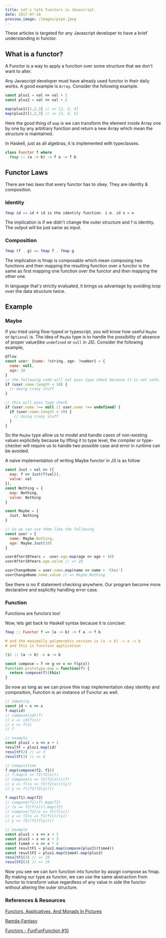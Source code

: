 ```yaml
---
title: Let's talk functors in Javascript.
date: 2017-07-16
preview_image: /images/pipe.jpeg
---
```


These articles is targeted for any Javascript developer to have a brief understanding in functor.

## What is a functor?
A Functor is a way to apply a function over some structure that we don't want to alter.

Any Javascript developer must have already used functor in their daily works. A good example is `Array`. Consider the following example.

```js
const plus1 = val => val + 1
const plus2 = val => val + 2

map(plus1)[1,2,3] // => [2, 3, 4]
map(plus2)[1,2,3] // => [3, 4, 5]
```

Here the good thing of `map` is we can transform the element inside Array one by one by any arbitrary function and return a new Array which mean the structure is maintained.


In Haskell, just as all algebras, it is implemented with typeclasses.

```haskell
class Functor f where
  fmap :: (a -> b) -> f a -> f b
```

## Functor Laws
There are two laws that every functor has to obey. They are identity & composition.

### Identity
```haskell
fmap id == id # id is the identity function. i.e. id x = x
```
The implication is if we didn't change the outer structure and f is identity. The output will be just same as input.

### Composition
```haskell
fmap (f . g) == fmap f . fmap g
```
The implication is fmap is composable which mean composing two functions and then mapping the resulting function over a functor is the same as first mapping one function over the functor and then mapping the other one.

In language that's strictly evaluated, it brings us advantage by avoiding loop over the data structure twice.


## Example
### Maybe
If you tried using flow-typed or typescript, you will know how useful `Maybe ` or `Optional` is. The idea of `Maybe` type is to handle the possibility of absence of proper value(like `undefined` or `null` in JS). Consider the following example,

```javascript
@flow
const user: {name: ?string, age: ?number} = {
  name: null,
  age: 10
}
// the following code will not pass type check because it is not safe.
if (user.name.length < 10) {
  // doing crazy stuff
}

// this will pass type check
if (user.name !== null || user.name !== undefined) {
  if (user.name.length < 10) {
    // doing crazy stuff
  }
}
```

So the `Maybe` type allow us to model and handle cases of non-existing values explicitely because by lifting it to type level, the compiler or type-checker will require us to handle two possible case and error in runtime can be avoided.

A naive implementation of writing Maybe functor in JS is as follow
```javascript
const Just = val => ({
  map: f => Just(f(val)),
  value: val
}),
const Nothing = {
  map: Nothing,
  value: Nothing
}

const Maybe = {
  Just, Nothing
}

// So we can use them like the following
const user = {
  name: Maybe.Nothing,
  age: Maybe.Just(10)
}

userAfter10Years =  user.age.map(age => age + 10)
userAfter10Years.age.value // => 20

userChangeName = user.name.map(name => name + 'Choi')
userChangeName.name.value // => Maybe.Nothing
```

See there is no if statement checking anywhere. Our program become more declarative and explicitly handling error case.

### Function
Functions are functors too!

Now, lets get back to Haskell syntax because it is conciser.
```haskell
fmap :: Functor f => (a -> b) -> f a -> f b

# and the maximally polymorphic version is (a -> b) -> a -> b
# and this is function application

($) :: (a -> b) -> a -> b
```

```javascript
const compose = f => g => x => f(g(x))
Function.prototype.map = function(f) {
  return compose(f)(this)
}  
```

So now as long as we can prove thie map implementation obey identity and composition, Function is an instance of Functor as well.

```javascript
// Identity
const id = x => x
f.map(id)
// compose(id)(f)
// x => id(f(x))
// x => f(x)
// f

// example
const plus1 = x => x + 1
resultF = plus1.map(id)
resultF(2) // => 3
resultF(3) // => 4
```

```javascript
// Composition
f.map(compose(f2, f1))
// f.map(x => f1(f2(x)))
// compose(x => f1(f2(x)))(f)
// y => f((x => f1(f2(x)))(y))
// y => f((f1(f2(y))))

f.map(f1).map(f2)
// compose(f1)(f).map(f2)
// (x => f1(f(x))).map(f2)
// compose(f2)(x => f1(f(x)))
// y => f2(x => f1(f(x))(y))
// y => f2((f1(f(y))))

// example
const plus1 = x => x + 1
const plus3 = x => x + 3
const time4 = x => x * 4
const resultF1 = plus1.map(compose(plus3)(time4))
const resultF2 = plus1.map(time4).map(plus3)
resultF1(3) // => 19
resultF2(3) // => 19
```

Now you see we can turn function into functor by assign compose as fmap. By making our type as functor, we can use the same abstraction from functor to transform value regardless of any value in side the functor without altering the outer structure.



### References & Resources
[Functors, Applicatives, And Monads In Pictures](http://adit.io/posts/2013-04-17-functors,_applicatives,_and_monads_in_pictures.html)

[Ramda-Fantasy](https://github.com/ramda/ramda-fantasy)

[Functors - FunFunFunction #10](https://www.youtube.com/watch?v=YLIH8TKbAh4)

